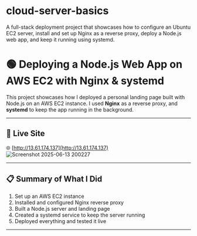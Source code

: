 # cloud-server-basics
A full-stack deployment project that showcases how to configure an Ubuntu EC2 server, install and set up Nginx as a reverse proxy, deploy a Node.js web app, and keep it running using systemd.
# 🟢 Deploying a Node.js Web App on AWS EC2 with Nginx & systemd

This project showcases how I deployed a personal landing page built with Node.js on an AWS EC2 instance. I used **Nginx** as a reverse proxy, and **systemd** to keep the app running in the background.

---

## 🚀 Live Site

🌐 [http://13.61.174.137](http://13.61.174.137)
![Screenshot 2025-06-13 200227](https://github.com/user-attachments/assets/c74d4c02-4b25-4421-a3ae-26bc52bda333)

---

## 📋 Summary of What I Did

1. Set up an AWS EC2 instance
2. Installed and configured Nginx reverse proxy
3. Built a Node.js server and landing page
4. Created a systemd service to keep the server running
5. Deployed everything and tested it live

---

